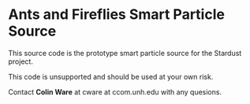 # Ants and Fireflies Smart Particle Source

This source code is the prototype smart particle source for the Stardust project.

This code is unsupported and should be used at your own risk.

Contact **Colin Ware** at cware at ccom.unh.edu with any quesions.


